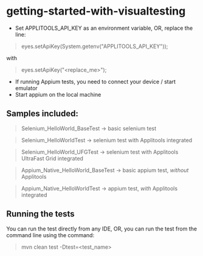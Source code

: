 # getting-started-with-visualtesting

* Set APPLITOOLS_API_KEY as an environment variable, OR, replace the line:
> eyes.setApiKey(System.getenv("APPLITOOLS_API_KEY"));

with 
> eyes.setApiKey("<replace_me>");

* If running Appium tests, you need to connect your device / start emulator
* Start appium on the local machine

## Samples included:

> Selenium_HelloWorld_BaseTest -> basic selenium test
 
> Selenium_HelloWorldTest -> selenium test with Applitools integrated
 
> Selenium_HelloWorld_UFGTest -> selenium test with Applitools UltraFast Grid integrated
 
> Appium_Native_HelloWorld_BaseTest -> basic appium test, *without* Applitools
 
> Appium_Native_HelloWorldTest -> appium test, *with* Applitools integrated

## Running the tests

You can run the test directly from any IDE, OR, you can run the test from the command line using the command:

> mvn clean test -Dtest=<test_name>